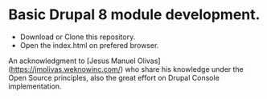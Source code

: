 # Basic Drupal 8 module development.

- Download or Clone this repository.
- Open the index.html on prefered browser.

An acknowledgment to [Jesus Manuel Olivas] (https://jmolivas.weknowinc.com/) who share his knowledge under the Open Source principles, also the great effort on Drupal Console implementation.
